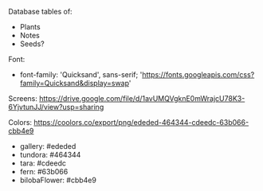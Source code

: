 Database tables of:
 - Plants
 - Notes
 - Seeds?
 
 Font: 
 - font-family: 'Quicksand', sans-serif; 'https://fonts.googleapis.com/css?family=Quicksand&display=swap'

Screens:
https://drive.google.com/file/d/1avUMQVgknE0mWrajcU78K3-6YjvtunJJ/view?usp=sharing

Colors:
https://coolors.co/export/png/ededed-464344-cdeedc-63b066-cbb4e9
 - gallery: #ededed
 - tundora: #464344
 - tara: #cdeedc
 - fern: #63b066
 - bilobaFlower: #cbb4e9
